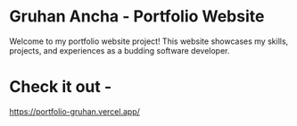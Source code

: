 # Gruhan Ancha - Portfolio Website
Welcome to my portfolio website project! This website showcases my skills, projects, and experiences as a budding software developer.

# Check it out -
https://portfolio-gruhan.vercel.app/


